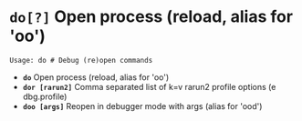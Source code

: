 <!-- TITLE: do -->

#  **`do[?]`** Open process (reload, alias for 'oo')


```text
Usage: do # Debug (re)open commands
```


- **`do`** Open process (reload, alias for 'oo')
- **`dor [rarun2]`** Comma separated list of k=v rarun2 profile options (e dbg.profile)
- **`doo [args]`** Reopen in debugger mode with args (alias for 'ood')